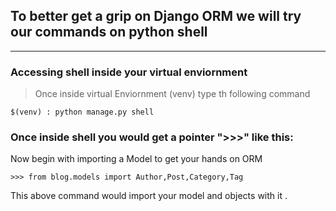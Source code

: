 ## To better get a grip on Django ORM we will try our commands on python shell

***

### Accessing shell inside your virtual enviornment

> Once inside virtual Enviornment (venv) type th following command

    $(venv) : python manage.py shell

### Once inside shell you would get a pointer ">>>" like this:

Now begin with importing a Model to get your hands on ORM

    >>> from blog.models import Author,Post,Category,Tag

This above command would import your model and objects with it .

